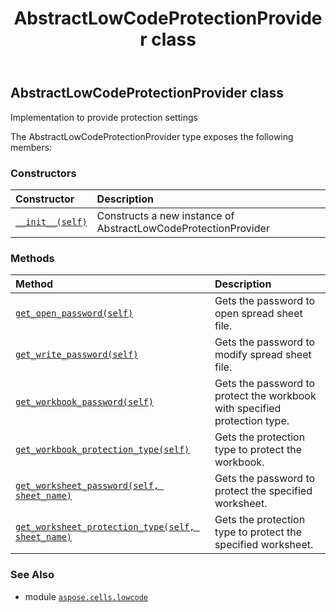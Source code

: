 ﻿---
title: AbstractLowCodeProtectionProvider class
second_title: Aspose.Cells for Python via .NET API References
description: 
type: docs
weight: 10
url: /aspose.cells.lowcode/abstractlowcodeprotectionprovider/
is_root: false
---

## AbstractLowCodeProtectionProvider class

Implementation to provide protection settings



The AbstractLowCodeProtectionProvider type exposes the following members:

### Constructors
| Constructor | Description |
| :- | :- |
| [`__init__(self)`](/cells/python-net/aspose.cells.lowcode/abstractlowcodeprotectionprovider/__init__/#) | Constructs a new instance of AbstractLowCodeProtectionProvider |


### Methods
| Method | Description |
| :- | :- |
| [`get_open_password(self)`](/cells/python-net/aspose.cells.lowcode/abstractlowcodeprotectionprovider/get_open_password/#) | Gets the password to open spread sheet file. |
| [`get_write_password(self)`](/cells/python-net/aspose.cells.lowcode/abstractlowcodeprotectionprovider/get_write_password/#) | Gets the password to modify spread sheet file. |
| [`get_workbook_password(self)`](/cells/python-net/aspose.cells.lowcode/abstractlowcodeprotectionprovider/get_workbook_password/#) | Gets the password to protect the workbook with specified protection type. |
| [`get_workbook_protection_type(self)`](/cells/python-net/aspose.cells.lowcode/abstractlowcodeprotectionprovider/get_workbook_protection_type/#) | Gets the protection type to protect the workbook. |
| [`get_worksheet_password(self, sheet_name)`](/cells/python-net/aspose.cells.lowcode/abstractlowcodeprotectionprovider/get_worksheet_password/#str) | Gets the password to protect the specified worksheet. |
| [`get_worksheet_protection_type(self, sheet_name)`](/cells/python-net/aspose.cells.lowcode/abstractlowcodeprotectionprovider/get_worksheet_protection_type/#str) | Gets the protection type to protect the specified worksheet. |



### See Also
* module [`aspose.cells.lowcode`](..)
